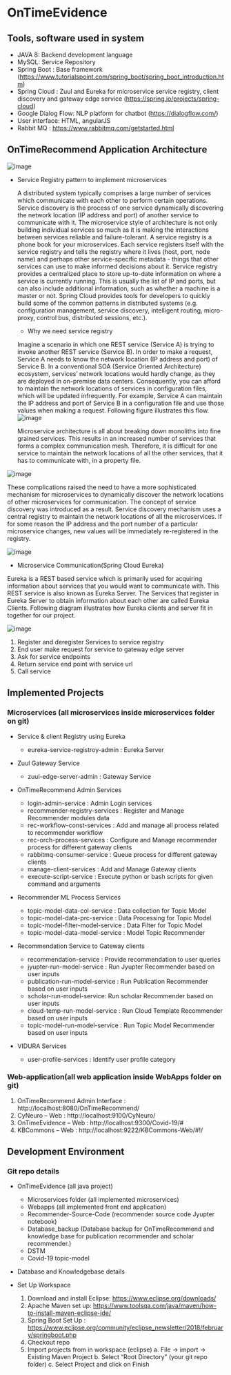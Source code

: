 # OnTimeEvidence

## Tools, software used in system
- JAVA 8: Backend development language
- MySQL: Service Repository
- Spring Boot : Base framework (https://www.tutorialspoint.com/spring_boot/spring_boot_introduction.htm)
- Spring Cloud : Zuul and Eureka for microservice service registry, client discovery and gateway edge service (https://spring.io/projects/spring-cloud)
- Google Dialog Flow: NLP platform for chatbot (https://dialogflow.com/)
- User interface: HTML, angularJS
- Rabbit MQ : https://www.rabbitmq.com/getstarted.html

## OnTimeRecommend Application Architecture
![image](https://user-images.githubusercontent.com/58735511/147992045-55a3e93b-c3da-4789-bb74-436580421397.png)
* Service Registry pattern to implement microservices

  A distributed system typically comprises a large number of services which communicate with each other to perform certain operations. Service discovery is the process of one service dynamically discovering the network location (IP address and port) of another service to communicate with it.
  The microservice style of architecture is not only building individual services so much as it is making the interactions between services reliable and failure-tolerant. 
  A service registry is a phone book for your microservices. Each service registers itself with the service registry and tells the registry where it lives (host, port, node name) and perhaps other service-specific metadata - things that other services can use to make informed decisions about it. Service registry provides a centralized place to store up-to-date information on where a service is currently running. This is usually the list of IP and ports, but can also include additional information, such as whether a machine is a master or not.
  Spring Cloud provides tools for developers to quickly build some of the common patterns in distributed systems (e.g. configuration management, service discovery, intelligent routing, micro-proxy, control bus, distributed sessions, etc.). 

  * Why we need service registry 
  
  Imagine a scenario in which one REST service (Service A) is trying to invoke another REST service (Service B). In order to make a request, Service A needs to know the network location (IP address and port) of Service B. In a conventional SOA (Service Oriented Architecture) ecosystem, services’ network locations would hardly change, as they are deployed in on-premise data centers. Consequently, you can afford to maintain the network locations of services in configuration files, which will be updated infrequently. For example, Service A can maintain the IP address and port of Service B in a configuration file and use those values when making a request. Following figure illustrates this flow.
![image](https://user-images.githubusercontent.com/58735511/147992239-27b744b7-f28c-4338-9d05-21d96cb4058b.png)

  Microservice architecture is all about breaking down monoliths into fine grained services. This results in an increased number of services that forms a complex communication mesh. Therefore, it is difficult for one service to maintain the network locations of all the other services, that it has to communicate with, in a property file.

![image](https://user-images.githubusercontent.com/58735511/147992293-e6c220f9-f0f7-4fab-a919-aed4cc7514b8.png)

  These complications raised the need to have a more sophisticated mechanism for microservices to dynamically discover the network locations of other microservices for communication. The concept of service discovery was introduced as a result. Service discovery mechanism uses a central registry to maintain the network locations of all the microservices. If for some reason the IP address and the port number of a particular microservice changes, new values will be immediately re-registered in the registry.
  
![image](https://user-images.githubusercontent.com/58735511/147992354-9e176700-3023-45cd-8f49-3b23499c53a6.png)

*	Microservice Communication(Spring Cloud Eureka)

  Eureka is a REST based service which is primarily used for acquiring information about services that you would want to communicate with. This REST service is also known as Eureka Server. The Services that register in Eureka Server to obtain information about each other are called Eureka Clients. Following diagram illustrates how Eureka clients and server fit in together for our project.

![image](https://user-images.githubusercontent.com/58735511/147992433-1ec227f6-f615-4f57-b595-aca7097d1677.png)

1.	Register and deregister Services to service registry 
2.	End user make request for service to gateway edge server 
3.	Ask for service endpoints
4.	Return service end point with service url
5.	Call service

## Implemented  Projects
### Microservices (all microservices inside microservices folder on git)
* Service & client Registry using Eureka

  * eureka-service-registroy-admin : Eureka Server

* Zuul Gateway Service

  * zuul-edge-server-admin : Gateway Service

* OnTimeRecommend Admin Services

  * login-admin-service : Admin Login services
  * recommender-registry-services : Register and Manage Recommender modules data
  * rec-workflow-const-services :  Add and manage all process related to recommender workflow
  * rec-orch-process-services :  Configure and Manage recommender process for different gateway clients
  * rabbitmq-consumer-service : Queue process for different gateway clients
  * manage-client-services :  Add and Manage Gateway clients
  * execute-script-service : Execute python or bash scripts for given command and arguments

* Recommender ML Process Services

  *	topic-model-data-col-service  : Data collection for Topic Model
  *	topic-model-data-prc-service : Data Processing for Topic Model
  *	topic-model-filter-model-service : Data Filter for Topic Model
  *	topic-model-data-model-service : Model Topic Recommender

* Recommendation Service to Gateway clients

  *	recommendation-service : Provide recommendation to user queries
  *	jyupter-run-model-service : Run Jyupter Recommender based on user inputs
  *	publication-run-model-service : Run Publication  Recommender based on user inputs
  *	scholar-run-model-service: Run scholar Recommender based on user inputs
  *	cloud-temp-run-model-service : Run Cloud Template Recommender based on user inputs
  *	topic-model-run-model-service : Run Topic Model Recommender based on user inputs

* VIDURA Services

  *	user-profile-services : Identify user profile category

### Web-application(all web application inside WebApps folder on git)

1.	OnTimeRecommend Admin Interface : http://localhost:8080/OnTimeRecommend/
2.	CyNeuro – Web : http://localhost:9100/CyNeuro/
3.	OnTimeEvidence – Web : http://localhost:9300/Covid-19/#
4.	KBCommons – Web : http://localhost:9222/KBCommons-Web/#!/

## Development Environment

### Git repo details
* OnTimeEvidence (all java project) 
  * Microservices folder (all implemented microservices) 
  * Webapps (all implemented front end application)
  * Recommender-Source-Code (recommender source code Jyupter notebook)
  * Database_backup (Database backup for OnTimeRecommend and knowledge base for publication recommender and scholar recommender.)
  * DSTM
  * Covid-19 topic-model

* Database and Knowledgebase details
* Set Up Workspace
  1.	Download and install Eclipse: https://www.eclipse.org/downloads/
  2.	Apache Maven set up: https://www.toolsqa.com/java/maven/how-to-install-maven-eclipse-ide/
  3.	Spring Boot Set Up :  https://www.eclipse.org/community/eclipse_newsletter/2018/february/springboot.php
  4.	Checkout repo
  5.	Import projects from in workspace (eclipse)
    a.	 File -> import -> Existing Maven Project
    b.	Select “Root Directory” (your git repo folder)
    c.	Select Project and click on Finish









